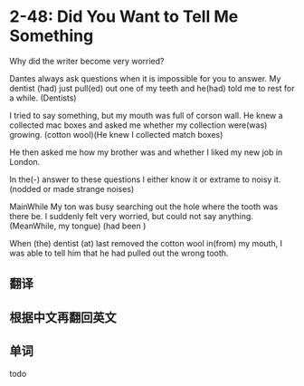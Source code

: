 # 2-48: Did You Want to Tell Me Something

Why did the writer become very worried?

Dantes always ask questions when it is impossible for you to answer. My dentist (had) just pull(ed) out one of my teeth and he(had) told me to rest for a while.
(Dentists)

I tried to say something, but my mouth was full of corson wall. He knew a collected mac boxes and asked me whether my collection were(was) growing.
                                                  (cotton wool)(He knew I collected match boxes)

He then asked me how my brother was and whether I liked my new job in London.

In the(-) answer to these questions I either know it or extrame to noisy it.
                                            (nodded or made strange noises)

MainWhile My ton was busy searching out the hole where the tooth was there be. I suddenly felt very worried, but could not say anything.
(MeanWhile, my tongue)                                          (had been    )

When (the) dentist (at) last removed the cotton wool in(from) my mouth, I was able to tell him that he had pulled out the wrong tooth.


## 翻译

## 根据中文再翻回英文

## 单词

todo
